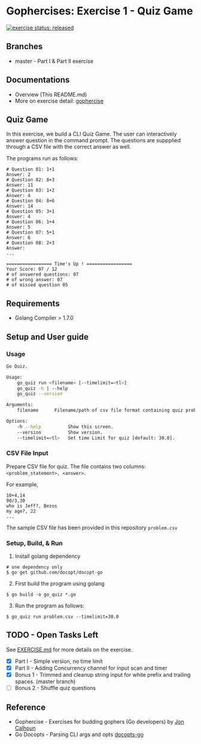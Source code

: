# Gophercises: Exercise 1 - Quiz Game

[![exercise status: released](https://img.shields.io/badge/exercise%20status-released-green.svg?style=for-the-badge)](https://gophercises.com/exercises/quiz)

## Branches
* master - Part I & Part II exercise 

## Documentations

* Overview (This README.md)
* More on exercise detail: [gophercise](docs/EXERCISE.md)


## Quiz Game
In this exercise, we build a CLI Quiz Game. The user can interactively answer question in the command prompt. The questions are suppplied through a CSV file with the correct answer as well. 

The programs run as follows:

```
# Question 01: 1+1
Answer: 2
# Question 02: 8+3
Answer: 11
# Question 03: 1+2
Answer: 4
# Question 04: 8+6
Answer: 14
# Question 05: 3+1
Answer: 4
# Question 06: 1+4
Answer: 5
# Question 07: 5+1
Answer: 6
# Question 08: 2+3
Answer: 
...

================= Time's Up ! =================
Your Score: 07 / 12
# of answered questions: 07
# of wrong answer: 07
# of missed question 05
```

## Requirements
* Golang Compiler > 1.7.0

## Setup and User guide 

### Usage

``` bash
Go Quiz.

Usage:
	go_quiz run <filename> [--timelimit=<tl>]
	go_quiz -h | --help
	go_quiz --version

Arguments:
	filename      Filename/path of csv file format containing quiz problem-answer

Options:
	-h --help          Show this screen.
	--version          Show version.
	--timelimit=<tl>   Set time Limit for quiz [default: 30.0].
```

### CSV File Input

Prepare CSV file for quiz. The file contains two columns: `<problem_statement>, <answer>`. 

For example,
```csv
10+4,14
90/3,30
who is Jeff?, Bezos
my age?, 22
...
```
The sample CSV file has been provided in this repository `problem.csv`

### Setup, Build, & Run
1. Install golang dependency
```
# one dependency only
$ go get github.com/docopt/docopt-go
```

2. First build the program using golang
```
$ go build -o go_quiz *.go
```

3. Run the program as follows:
```
$ go_quiz run problem.csv --timelimit=30.0
```

## TODO - Open Tasks Left
See [EXERCISE.md](docs/EXERCISE.md) for more details on the exercise.
- [x] Part I  - Simple version, no time limit
- [x] Part II - Adding Concurrency channel for input scan and timer
- [x] Bonus 1 - Trimmed and cleanup string input for white prefix and trailing spaces. (master branch)
- [ ] Bonus 2 - Shuffle quiz questions

## Reference
* Gophercise - Exercises for budding gophers (Go developers) by [Jon Calhoun](https://github.com/gophercises)
* Go Docopts - Parsing CLI args and opts [docopts-go](https://github.com/docopt/docopt.go) 
